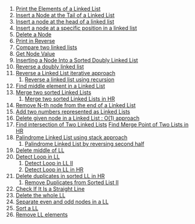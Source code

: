 1. [Print the Elements of a Linked List](https://www.hackerrank.com/challenges/print-the-elements-of-a-linked-list/problem?isFullScreen=false)
2. [Insert a Node at the Tail of a Linked List](https://www.hackerrank.com/challenges/insert-a-node-at-the-tail-of-a-linked-list/problem?isFullScreen=false)
3. [Insert a node at the head of a linked list](https://www.hackerrank.com/challenges/insert-a-node-at-the-head-of-a-linked-list/problem?isFullScreen=false)
4. [Insert a node at a specific position in a linked list](https://www.hackerrank.com/challenges/insert-a-node-at-a-specific-position-in-a-linked-list/problem?isFullScreen=false)
5. [Delete a Node](https://www.hackerrank.com/challenges/delete-a-node-from-a-linked-list/problem?isFullScreen=false)
6. [Print in Reverse](https://www.hackerrank.com/challenges/print-the-elements-of-a-linked-list-in-reverse/problem?isFullScreen=false)
7. [Compare two linked lists](https://www.hackerrank.com/challenges/compare-two-linked-lists/problem?isFullScreen=false)
8. [Get Node Value](https://www.hackerrank.com/challenges/get-the-value-of-the-node-at-a-specific-position-from-the-tail/problem?isFullScreen=false)
9. [Inserting a Node Into a Sorted Doubly Linked List](https://www.hackerrank.com/challenges/insert-a-node-into-a-sorted-doubly-linked-list/problem?isFullScreen=false)
10. [Reverse a doubly linked list](https://www.hackerrank.com/challenges/reverse-a-doubly-linked-list/submissions/code/269322222)
11. [Reverse a Linked List iterative approach](https://leetcode.com/problems/reverse-linked-list/)
    1. [Reverse a linked list using recursion](https://www.hackerrank.com/challenges/reverse-a-linked-list/problem?isFullScreen=false)
12. [Find middle element in a Linked List](https://leetcode.com/problems/middle-of-the-linked-list/submissions/)
13. [Merge two sorted Linked Lists](https://leetcode.com/problems/merge-two-sorted-lists/submissions/)
    1. [Merge two sorted Linked Lists in HR](https://www.hackerrank.com/challenges/merge-two-sorted-linked-lists/submissions/code/248069433)
14. [Remove N-th node from the end of a Linked List](https://leetcode.com/problems/remove-nth-node-from-end-of-list/submissions/)
15. [Add two numbers represented as Linked Lists](https://leetcode.com/problems/add-two-numbers/submissions/)
16. [Delete given node in a Linked List : O(1) approach](https://leetcode.com/problems/delete-node-in-a-linked-list/)
17. [Find intersection of Two Linked Lists](https://leetcode.com/problems/intersection-of-two-linked-lists/submissions/)
    [Find Merge Point of Two Lists in HR](https://www.hackerrank.com/challenges/find-the-merge-point-of-two-joined-linked-lists/submissions/code/269321332)
17. [Palindrome Linked List using stack approach](https://leetcode.com/problems/palindrome-linked-list/submissions/)
    1. [Palindrome Linked List by reversing second half]()
18. [Delete middle of LL]()
19. [Detect Loop in LL]()
    1. [Detect Loop in LL II]()
    2. [Detect Loop in LL in HR](https://www.hackerrank.com/challenges/detect-whether-a-linked-list-contains-a-cycle/problem?isFullScreen=false)
20. [Delete duplicates in sorted LL in HR](https://www.hackerrank.com/challenges/delete-duplicate-value-nodes-from-a-sorted-linked-list/submissions/code/248071194)
    1. [Remove Duplicates from Sorted List II](https://leetcode.com/problems/remove-duplicates-from-sorted-list-ii/)
21. [Check If It Is a Straight Line](https://leetcode.com/problems/check-if-it-is-a-straight-line/)
22. [Delete the whole LL]()
23. [Separate even and odd nodes in a LL](https://leetcode.com/problems/odd-even-linked-list/submissions/)
24. [Sort a LL](https://www.interviewbit.com/problems/sort-list/submissions/)
25. [Remove LL elements]()
